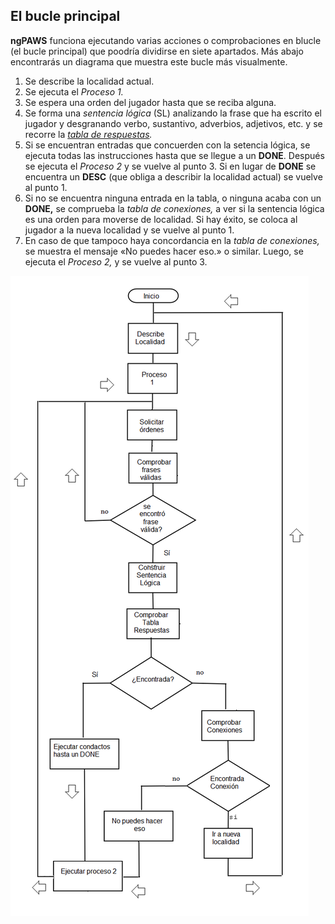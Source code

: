 ## El bucle principal

**ngPAWS** funciona ejecutando varias acciones o comprobaciones en blucle \(el bucle principal\) que poodría dividirse en siete apartados. Más abajo encontrarás un diagrama que muestra este bucle más visualmente.

1. Se describe la localidad actual.
2. Se ejecuta el _Proceso 1._
3. Se espera una orden del jugador hasta que se reciba alguna.
4. Se forma una _sentencia lógica_ \(SL\) analizando la frase que ha escrito el jugador y desgranando verbo, sustantivo, adverbios, adjetivos, etc. y se recorre la [_tabla de respuestas_](/La-tabla-de-respuestas.md)_._ 
5. Si se encuentran entradas que concuerden con la setencia lógica, se ejecuta todas las instrucciones hasta que se llegue a un **DONE**. 
   Después se ejecuta el _Proceso 2_ y se vuelve al punto 3. 
   Si en lugar de **DONE** se encuentra un **DESC** \(que obliga a describir la localidad actual\) se vuelve al punto 1.
6. Si no se encuentra ninguna entrada en la tabla, o ninguna acaba con un **DONE,** se comprueba la _tabla de conexiones,_ a ver si la sentencia lógica es una orden para moverse de localidad. Si hay éxito, se coloca al jugador a la nueva localidad y se vuelve al punto 1.
7. En caso de que tampoco haya concordancia en la _tabla de conexiones,_ se muestra el mensaje «No puedes hacer eso.» o similar. Luego, se ejecuta el _Proceso 2,_  y se vuelve al punto 3.

![](/assets/bucle-principal.png)


